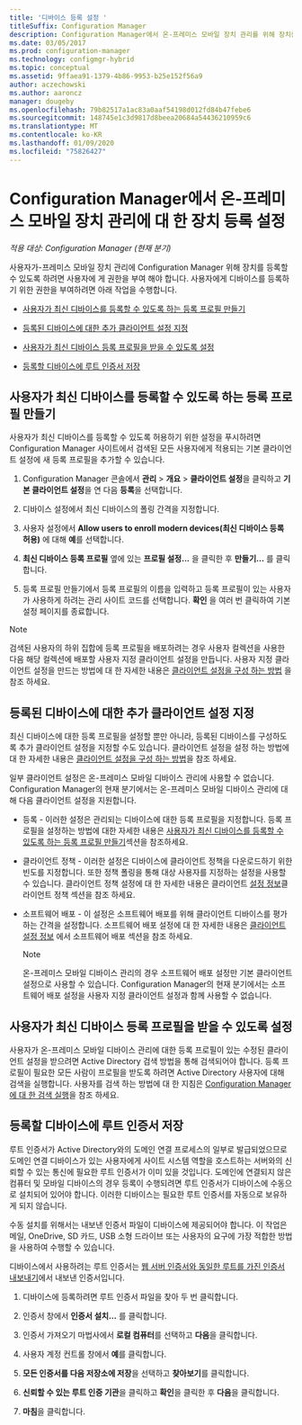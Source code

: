 ```yaml
---
title: '디바이스 등록 설정 '
titleSuffix: Configuration Manager
description: Configuration Manager에서 온-프레미스 모바일 장치 관리를 위해 장치를 등록할 수 있는 권한을 사용자에 게 부여 합니다.
ms.date: 03/05/2017
ms.prod: configuration-manager
ms.technology: configmgr-hybrid
ms.topic: conceptual
ms.assetid: 9ffaea91-1379-4b86-9953-b25e152f56a9
author: aczechowski
ms.author: aaroncz
manager: dougeby
ms.openlocfilehash: 79b82517a1ac83a0aaf54198d012fd84b47febe6
ms.sourcegitcommit: 148745e1c3d9817d8beea20684a54436210959c6
ms.translationtype: MT
ms.contentlocale: ko-KR
ms.lasthandoff: 01/09/2020
ms.locfileid: "75826427"
---
```

# <a name="set-up-device-enrollment-for-on-premises-mobile-device-management-in-configuration-manager"></a>Configuration Manager에서 온-프레미스 모바일 장치 관리에 대 한 장치 등록 설정

*적용 대상: Configuration Manager (현재 분기)*

사용자가\-프레미스 모바일 장치 관리에 Configuration Manager 위해 장치를 등록할 수 있도록 하려면 사용자에 게 권한을 부여 해야 합니다. 사용자에게 디바이스를 등록하기 위한 권한을 부여하려면 아래 작업을 수행합니다.

-   [사용자가 최신 디바이스를 등록할 수 있도록 하는 등록 프로필 만들기](#bkmk_createProf)  

-   [등록된 디바이스에 대한 추가 클라이언트 설정 지정](#bkmk_addClient)  

-   [사용자가 최신 디바이스 등록 프로필을 받을 수 있도록 설정](#bkmk_enableUsers)  

-   [등록할 디바이스에 루트 인증서 저장](#bkmk_storeCert)  

##  <a name="bkmk_createProf"></a> 사용자가 최신 디바이스를 등록할 수 있도록 하는 등록 프로필 만들기  
 사용자가 최신 디바이스를 등록할 수 있도록 허용하기 위한 설정을 푸시하려면 Configuration Manager 사이트에서 검색된 모든 사용자에게 적용되는 기본 클라이언트 설정에 새 등록 프로필을 추가할 수 있습니다.  

1.  Configuration Manager 콘솔에서 **관리** > **개요** > **클라이언트 설정**을 클릭하고 **기본 클라이언트 설정**을 연 다음 **등록**을 선택합니다.  

2.  디바이스 설정에서 최신 디바이스의 폴링 간격을 지정합니다.  

3.  사용자 설정에서 **Allow users to enroll modern devices(최신 디바이스 등록 허용)** 에 대해 **예**를 선택합니다.  

4.  **최신 디바이스 등록 프로필** 옆에 있는 **프로필 설정...** 을 클릭한 후 **만들기...** 를 클릭합니다.  

5.  등록 프로필 만들기에서 등록 프로필의 이름을 입력하고 등록 프로필이 있는 사용자가 사용하게 하려는 관리 사이트 코드를 선택합니다. **확인** 을 여러 번 클릭하여 기본 설정 페이지를 종료합니다.  

> [!NOTE]  
>  검색된 사용자의 하위 집합에 등록 프로필을 배포하려는 경우 사용자 컬렉션을 사용한 다음 해당 컬렉션에 배포할 사용자 지정 클라이언트 설정을 만듭니다. 사용자 지정 클라이언트 설정을 만드는 방법에 대 한 자세한 내용은 [클라이언트 설정을 구성 하는 방법](../../core/clients/deploy/configure-client-settings.md) 을 참조 하세요.  

##  <a name="bkmk_addClient"></a> 등록된 디바이스에 대한 추가 클라이언트 설정 지정  
 최신 디바이스에 대한 등록 프로필을 설정할 뿐만 아니라, 등록된 디바이스를 구성하도록 추가 클라이언트 설정을 지정할 수도 있습니다.  클라이언트 설정을 설정 하는 방법에 대 한 자세한 내용은 [클라이언트 설정을 구성 하는 방법](../../core/clients/deploy/configure-client-settings.md)을 참조 하세요.  

 일부 클라이언트 설정은 온\-프레미스 모바일 디바이스 관리에 사용할 수 없습니다. Configuration Manager의 현재 분기에서는 온\-프레미스 모바일 디바이스 관리에 대해 다음 클라이언트 설정을 지원합니다.  

-   등록 - 이러한 설정은 관리되는 디바이스에 대한 등록 프로필을 지정합니다. 등록 프로필을 설정하는 방법에 대한 자세한 내용은 [사용자가 최신 디바이스를 등록할 수 있도록 하는 등록 프로필 만들기](#bkmk_createProf)섹션을 참조하세요.  

-   클라이언트 정책 - 이러한 설정은 디바이스에 클라이언트 정책을 다운로드하기 위한 빈도를 지정합니다. 또한 정책 폴링을 통해 대상 사용자를 지정하는 설정을 사용할 수 있습니다. 클라이언트 정책 설정에 대 한 자세한 내용은 클라이언트 [설정 정보](../../core/clients/deploy/about-client-settings.md)클라이언트 정책 섹션을 참조 하세요.  

-   소프트웨어 배포 - 이 설정은 소프트웨어 배포를 위해 클라이언트 디바이스를 평가하는 간격을 설정합니다. 소프트웨어 배포 설정에 대 한 자세한 내용은 [클라이언트 설정 정보](../../core/clients/deploy/about-client-settings.md) 에서 소프트웨어 배포 섹션을 참조 하세요.  

    > [!NOTE]  
    >  온\-프레미스 모바일 디바이스 관리의 경우 소프트웨어 배포 설정만 기본 클라이언트 설정으로 사용할 수 있습니다. Configuration Manager의 현재 분기에서는 소프트웨어 배포 설정을 사용자 지정 클라이언트 설정과 함께 사용할 수 없습니다.  

##  <a name="bkmk_enableUsers"></a> 사용자가 최신 디바이스 등록 프로필을 받을 수 있도록 설정  
 사용자가 온\-프레미스 모바일 디바이스 관리에 대한 등록 프로필이 있는 수정된 클라이언트 설정을 받으려면 Active Directory 검색 방법을 통해 검색되어야 합니다. 등록 프로필이 필요한 모든 사람이 프로필을 받도록 하려면 Active Directory 사용자에 대해 검색을 실행합니다. 사용자를 검색 하는 방법에 대 한 지침은 [Configuration Manager에 대 한 검색 실행](../../core/servers/deploy/configure/run-discovery.md)을 참조 하세요.  

##  <a name="bkmk_storeCert"></a> 등록할 디바이스에 루트 인증서 저장  
 루트 인증서가 Active Directory와의 도메인 연결 프로세스의 일부로 발급되었으므로 도메인 연결 디바이스가 있는 사용자에게 사이트 시스템 역할을 호스트하는 서버와의 신뢰할 수 있는 통신에 필요한 루트 인증서가 이미 있을 것입니다. 도메인에 연결되지 않은 컴퓨터 및 모바일 디바이스의 경우 등록이 수행되려면 루트 인증서가 디바이스에 수동으로 설치되어 있어야 합니다. 이러한 디바이스는 필요한 루트 인증서를 자동으로 보유하게 되지 않습니다.  

 수동 설치를 위해서는 내보낸 인증서 파일이 디바이스에 제공되어야 합니다. 이 작업은 메일, OneDrive, SD 카드, USB 소형 드라이브 또는 사용자의 요구에 가장 적합한 방법을 사용하여 수행할 수 있습니다.  

 디바이스에서 사용하려는 루트 인증서는 [웹 서버 인증서와 동일한 루트를 가진 인증서 내보내기](../../mdm/get-started/set-up-certificates-on-premises-mdm.md#bkmk_exportCert)에서 내보낸 인증서입니다.  

1.  디바이스에 등록하려면 루트 인증서 파일을 찾아 두 번 클릭합니다.  

2.  인증서 창에서 **인증서 설치...** 를 클릭합니다.  

3.  인증서 가져오기 마법사에서 **로컬 컴퓨터**를 선택하고 **다음**을 클릭합니다.  

4.  사용자 계정 컨트롤 창에서 **예**를 클릭합니다.  

5.  **모든 인증서를 다음 저장소에 저장**을 선택하고 **찾아보기**를 클릭합니다.  

6.  **신뢰할 수 있는 루트 인증 기관**을 클릭하고 **확인**을 클릭한 후 **다음**을 클릭합니다.  

7.  **마침**을 클릭합니다.  
